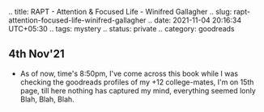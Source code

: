 .. title: RAPT - Attention & Focused Life - Winifred Gallagher
.. slug: rapt-attention-focused-life-winifred-gallagher
.. date: 2021-11-04 20:16:34 UTC+05:30
.. tags: mystery
.. status: private
.. category: goodreads

## 4th Nov'21
- As of now, time's 8:50pm, I've come across this book while I was checking the goodreads profiles of my +12 college-mates, I'm on 15th page, till here nothing has captured my mind, everything seemed lonly Blah, Blah, Blah.